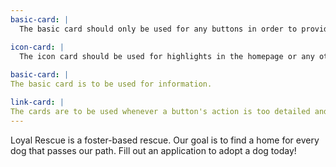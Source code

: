 ```yaml
---
basic-card: |
  The basic card should only be used for any buttons in order to provide the correct information for each.It should include a adopt hover on top of the image. It should never link to itself.

icon-card: |
  The icon card should be used for highlights in the homepage or any other pages within the previous pages.
  
basic-card: |
The basic card is to be used for information.

link-card: |
The cards are to be used whenever a button's action is too detailed and requires detailed information prior to clicking.
---
```

Loyal Rescue is a foster-based rescue. Our goal is to find a home for every dog that passes our path. Fill out an application to adopt a dog today!
